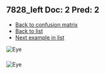 ## 7828_left Doc: 2 Pred: 2
- [Back to confusion matrix](https://github.com/juliandewit/kaggle_retinopathy/blob/master/matrix.md)
- [Back to list](https://github.com/juliandewit/kaggle_retinopathy/blob/master/lists/22/list.md)
- [Next example in list](https://github.com/juliandewit/kaggle_retinopathy/blob/master/lists/22/78/7862_left.md)

![Eye](https://retinopaty.blob.core.windows.net/size1024/7828_left_2.jpeg)

### 

![Eye]()
